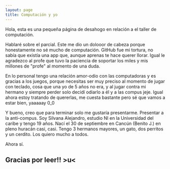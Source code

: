 ```yaml
---
layout: page
title: Computación y yo
---
```


<p class="message">
  Hola, esta es una pequeña página de desahogo en relación a el taller de computación.
</p>

Hablaré sobre el parcial. Este me dio un dolooor de cabeza porque honestamente no sé mucho de computación. GitHub fue mi tortura, no sabía que existía una app que, aunque aprenas te hace querer llorar.
Igual le agradezco al profe que tuvo la paciencia de soportar los miles y mis millones de "profe" al momento de una duda. 

En lo personal tengo una relación amor-odio con las computadoras y es gracias a los juegos, porque necesitas ser muy preciso al momento de jugar con teclado, cosa que una yo de 5 años no era, y al jugar contra mi hermano y siempre perder solo decidí odiarlo a él y a las compus jeje. Igual ahora estoy tratando de quererlas, me cuesta bastante pero sé que vamos a estar bien, yaaaaay 0_0

Y bueno, creo que para terminar solo me gustaría presentarme. Presentar a la anti-compus.
Soy Silvana Alejandro, estudio NI en la Universidad del caribe y tengo 19 años. Nací el 30 de septiembre en Cancún (Benito J.) en pleno huracán casi, casi. Tengo 3 hermanos mayores, un gato, dos perritos y un cerdito. Los quiero mucho a todos.

Ahora sí.
## Gracias por leer!! >u<
